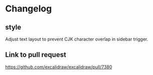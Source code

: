 # Changelog

## style

Adjust text layout to prevent CJK character overlap in sidebar trigger.

## Link to pull request
https://github.com/excalidraw/excalidraw/pull/7380
